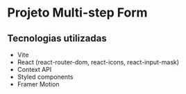 # Projeto Multi-step Form
## Tecnologias utilizadas
- Vite
- React (react-router-dom, react-icons, react-input-mask)
- Context API
- Styled components
- Framer Motion
